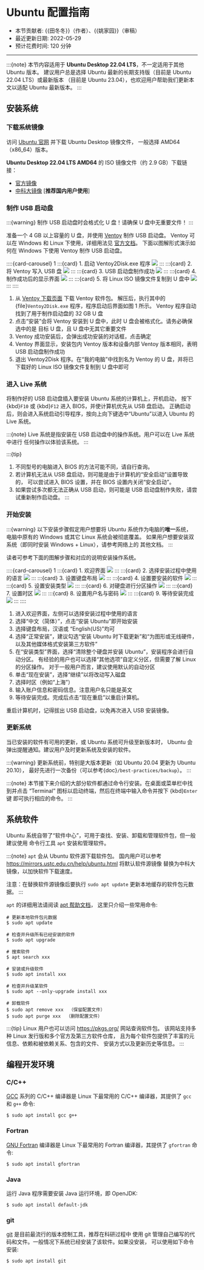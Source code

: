 # Ubuntu 配置指南

- 本节贡献者: {{田冬冬}}（作者）、{{姚家园}}（审稿）
- 最近更新日期: 2022-05-29
- 预计花费时间: 120 分钟

---

:::{note}
本节内容适用于 **Ubuntu Desktop 22.04 LTS**，不一定适用于其他 Ubuntu 版本。
建议用户总是选择 Ubuntu 最新的长期支持版（目前是 Ubuntu 22.04 LTS）或最新版本
（目前是 Ubuntu 23.04），也欢迎用户帮助我们更新本文以适配 Ubuntu 最新版本。
:::

## 安装系统

### 下载系统镜像

访问 [Ubuntu 官网](https://ubuntu.com/) 并下载 Ubuntu Desktop 镜像文件，
一般选择 AMD64（x86_64）版本。

**Ubuntu Desktop 22.04 LTS AMD64** 的 ISO 镜像文件（约 2.9 GB）下载链接：

- [官方镜像](https://releases.ubuntu.com/22.04/ubuntu-22.04.2-desktop-amd64.iso)
- [中科大镜像](https://mirrors.ustc.edu.cn/ubuntu-releases/22.04/ubuntu-22.04.2-desktop-amd64.iso) [**推荐国内用户使用**]

### 制作 USB 启动盘

:::{warning}
制作 USB 启动盘时会格式化 U 盘！请确保 U 盘中无重要文件！
:::

准备一个 4 GB 以上容量的 U 盘，并使用 [Ventoy](https://ventoy.net/cn/) 制作 USB 启动盘。
Ventoy 可以在 Windows 和 Linux 下使用，详细用法见 [官方文档](https://ventoy.net/cn/doc_start.html)。
下面以图解形式演示如何在 Windows 下使用 Ventoy 制作 USB 启动盘。

::::{card-carousel} 1
:::{card} 1. 启动 Ventoy2Disk.exe 程序
![](ventoy-1.jpg)
:::
:::{card} 2. 将 Ventoy 写入 USB 盘
![](ventoy-2.jpg)
:::
:::{card} 3. USB 启动盘制作成功
![](ventoy-3.jpg)
:::
:::{card} 4. 制作成功后的显示界面
![](ventoy-4.jpg)
:::
:::{card} 5. 将 Linux ISO 镜像文件复制到 U 盘中
![](ventoy-5.jpg)
:::
::::

1. 从 [Ventoy 下载页面](https://ventoy.net/cn/download.html) 下载 Ventoy 软件包。
   解压后，执行其中的 {file}`Ventoy2Disk.exe` 程序，程序启动后界面如图 1 所示。
   Ventoy 程序自动找到了用于制作启动盘的 32 GB U 盘
2. 点击“安装”会将 Ventoy 安装到 U 盘中，此时 U 盘会被格式化。请务必确保选中的是
   目标 U 盘，且 U 盘中无其它重要文件
3. Ventoy 成功安装后，会弹出成功安装的对话框，点击确定
4. Ventoy 界面显示，安装包内 Ventoy 版本和设备内部 Ventoy 版本相同，表明 USB
   启动盘制作成功
5. 退出 Ventoy2Disk 程序。在“我的电脑”中找到名为 Ventoy 的 U 盘，并将已下载好的
   Linux ISO 镜像文件复制到 U 盘中即可

### 进入 Live 系统

将制作好的 USB 启动盘插入要安装 Ubuntu 系统的计算机上，开机启动，
按下 {kbd}`F10` 或 {kbd}`F12` 进入 BIOS，并使计算机优先从 USB 盘启动。
正确启动后，则会进入系统启动引导程序，按向上向下键选中“Ubuntu”以进入 Ubuntu 的 Live 系统。

:::{note}
Live 系统是指安装在 USB 启动盘中的操作系统。用户可以在 Live 系统中进行
任何操作以体验该系统。
:::

:::{tip}
1. 不同型号的电脑进入 BIOS 的方法可能不同，请自行查询。
2. 若计算机无法从 USB 盘启动，则可能是由于计算机的“安全启动”设置导致的，
   可以尝试进入 BIOS 设置，并在 BIOS 设置内关闭“安全启动”。
3. 如果尝试多次都无法正确从 USB 启动，则可能是 USB 启动盘制作失败，请尝试重新制作启动盘。
:::

### 开始安装

:::{warning}
以下安装步骤假定用户想要将 Ubuntu 系统作为电脑的**唯一**系统，
电脑中原有的 Windows 或其它 Linux 系统会被彻底覆盖。
如果用户想要安装双系统（即同时安装 Windows + Linux），请参考网络上的
其他文档。
:::

读者可参考下面的图解步骤和对应的说明安装操作系统。

::::{card-carousel} 1
:::{card} 1. 欢迎界面
![](ubuntu-setup-1.jpg)
:::
:::{card} 2. 选择安装过程中使用的语言
![](ubuntu-setup-2.jpg)
:::
:::{card} 3. 设置键盘布局
![](ubuntu-setup-3.jpg)
:::
:::{card} 4. 设置要安装的软件
![](ubuntu-setup-4.jpg)
:::
:::{card} 5. 设置安装类型
![](ubuntu-setup-5.jpg)
:::
:::{card} 6. 对硬盘进行分区操作
![](ubuntu-setup-6.jpg)
:::
:::{card} 7. 设置时区
![](ubuntu-setup-7.jpg)
:::
:::{card} 8. 设置用户名与密码
![](ubuntu-setup-8.jpg)
:::
:::{card} 9. 等待安装完成
![](ubuntu-setup-9.jpg)
:::
::::

1. 进入欢迎界面，左侧可以选择安装过程中使用的语言
2. 选择“中文（简体）”，点击“安装 Ubuntu”即开始安装
3. 选择键盘布局，汉语或 “English(US)”均可
4. 选择“正常安装”，建议勾选“安装 Ubuntu 时下载更新”和“为图形或无线硬件，
   以及其他媒体格式安装第三方软件”
5. 在“安装类型”界面，选择“清除整个硬盘并安装 Ubuntu”，安装程序会进行自动分区。
   有经验的用户也可以选择“其他选项”自定义分区，但需要了解 Linux 的分区操作。
   对于一般用户而言，建议使用默认的自动分区
6. 单击“现在安装”，选择“继续”以将改动写入磁盘
7. 选择时区（例如“上海”）
8. 输入账户信息和密码信息。注意用户名只能是英文
9. 等待安装完成。完成后点击“现在重启”以重启计算机。

重启计算机时，记得拔出 USB 启动盘，以免再次进入 USB 安装镜像。

### 更新系统

当已安装的软件有可用的更新，或 Ubuntu 系统可升级至新版本时，
Ubuntu 会弹出提醒通知。建议用户及时更新系统及安装的软件。

:::{warning}
更新系统前，特别是大版本更新（如 Ubuntu 20.04 更新为 Ubuntu 20.10），
最好先进行一次备份（可以参考{doc}`/best-practices/backup`）。
:::

:::{note}
本节接下来介绍的大部分软件都通过命令行安装。在桌面或菜单栏中找到并点击
“Terminal” 图标以启动终端，然后在终端中输入命令并按下 {kbd}`Enter` 键
即可执行相应的命令。
:::

## 系统软件

Ubuntu 系统自带了“软件中心”，可用于查找、安装、卸载和管理软件包，但一般建议使用
命令行工具 `apt` 安装和管理软件。

:::{note}
`apt` 会从 Ubuntu 软件源下载软件包。
国内用户可以参考 <https://mirrors.ustc.edu.cn/help/ubuntu.html> 将默认软件源镜像
替换为中科大镜像，以加快软件下载速度。

注意：在替换软件源镜像后要执行 `sudo apt update` 更新本地缓存的软件包元数据。
:::

`apt` 的详细用法请阅读 [apt 帮助文档](http://manpages.ubuntu.com/manpages/focal/man8/apt.8.html)，
这里只介绍一些常用命令:

```
# 更新本地软件包元数据
$ sudo apt update

# 检查并升级所有已经安装的软件
$ sudo apt upgrade

# 搜索软件
$ apt search xxx

# 安装或升级软件
$ sudo apt install xxx

# 检查并升级某软件
$ sudo apt --only-upgrade install xxx

# 卸载软件
$ sudo apt remove xxx  （保留配置文件）
$ sudo apt purge xxx  （删除配置文件）
```

:::{tip}
Linux 用户也可以访问 <https://pkgs.org/> 网站查询软件包。
该网站支持多种 Linux 发行版和多个官方及第三方软件仓库，
且为每个软件包提供了丰富的元信息、依赖和被依赖关系、包含的文件、
安装方式以及更新历史等信息。
:::

## 编程开发环境

### C/C++

[GCC](https://gcc.gnu.org/) 系列的 C/C++ 编译器是 Linux 下最常用的
C/C++ 编译器，其提供了 `gcc` 和 `g++` 命令:

```
$ sudo apt install gcc g++
```

### Fortran

[GNU Fortran](https://gcc.gnu.org/fortran/) 编译器是 Linux 下最常用的
Fortran 编译器，其提供了 `gfortran` 命令:

```
$ sudo apt install gfortran
```

### Java

运行 Java 程序需要安装 Java 运行环境，即 OpenJDK:

```
$ sudo apt install default-jdk
```

### git

[git](https://git-scm.com/) 是目前最流行的版本控制工具，推荐在科研过程中
使用 git 管理自己编写的代码和文件。一般情况下系统已经安装了该软件。如果没安装，
可以使用如下命令安装:

```
$ sudo apt install git
```

